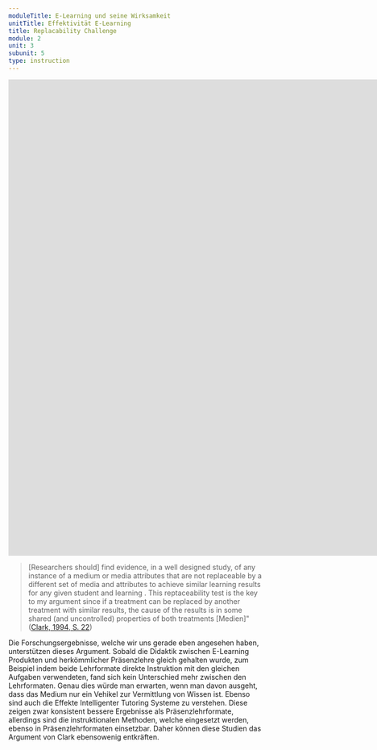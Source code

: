 ```yaml
---
moduleTitle: E-Learning und seine Wirksamkeit
unitTitle: Effektivität E-Learning
title: Replacability Challenge
module: 2
unit: 3
subunit: 5
type: instruction
---
```


<!-- <iframe width="1922" height="945" src="https://www.youtube.com/embed/bIgg59qeOsU" frameborder="0" allow="accelerometer; autoplay; encrypted-media; gyroscope; picture-in-picture" allowfullscreen></iframe> -->

<!-- Video: Zu Beginn des Kurses hatten wir erklärt, dass digitale Produkte wie eine Leinwand verstanden werden kann. Siehst du eine leere Leinwand kannst du nicht sagen, ob das Bild auf der Leinwand später schön oder häßlich sein wird. Es kommt darauf an, was auf die Leinwand gezeichnet wird. In unserer zweiten Lerneinheit hatten wir beschrieben dass das Medium der digitalen Medien in der Tat einen Einfluss auf das Lernen haben kann, ohne, dass wir uns mit dem Inhalt des Mediums beschäftigen. Im Bilde der Leinwand gesprochen hätten wir analog sagen können, dass die Leinwand einen Einfluss hat, welchen Eindruck Menschen von mir als Person haben, wenn Sie eine Leinwand in meinem Haus sehen. Vlt. denke sie ich bin künstlerisch begabt. In dieser Lerneinheit haben wir begonnen, die Leinwand zu bemalen. Wir haben uns sozusagen gefragt, wie schön Bilder, die auf einer Leinwand gemalt werden insgesamt sind. Oder anders gesprochen. Wie lernförderlich sind E-Learning Produkte generell im Vergleich zu herkömmlicher Präsenzlehre. Das Ergebnis ist ernüchterd. E-Learning ist leicht effektiver und die Effekte streuen sehr stark. Aber warum?  -->

<iframe width="1922" height="945" src="https://www.youtube.com/embed/1qPayCbBXiM" frameborder="0" allow="accelerometer; autoplay; encrypted-media; gyroscope; picture-in-picture" allowfullscreen></iframe>

<!-- Video: Ein zentrales Argument für diese Streuung hat Clark gegeben. Clark ist der Meinung, dass die Medien selber das Lernen gar nicht beeinflussen. ODER: Media Will Never Influence Learning. Stell dir folgende Metapher vor. E-Learning Produkte sind wie Obsttransporter. Sie übermitteln Obst an die Nutzer. Die Qualität des Obst ist nicht abhängig vom Transporter, sondern davon, wie das Obst transportiert wird. Ist es ausreichend gekühlt? Stößt das Obst während der Fahrt aneinander? Ist die Fahrt zu lang? E-Learning Produkte sind wie Obstransporter. Die erfüllen eine Funktion, die Vermittlung von Fachwissen. Ob sie diese Funktion allerdings erfolgreich erfüllen, hängt davon ab, *wie* das Fachwissen vermittelt wird. Also: Instruiere ich gut, achte ich darauf, dass ich das vermittelt, was auch gelernt werden soll? Gebe ich kognitiv anregende Forschungsfragen? In diesem Sinne ist nicht das Medium für den Erfolg ausschlaggebend, sondern die Art und Weise wie das Medium das Wissen vermittelt. Dieses Argument wird auch als *Replaceabliity challenge bezeichnet*. 
 -->
> [Researchers should] find evidence, in a well designed study, of any instance of a medium or media attributes that are not replaceable by a different set of media and attributes to achieve similar learning results for any given student and learning . This reptaceability test is the key to my argument since if a  treatment can be replaced by another treatment with similar results, the cause of the results is in  some shared (and uncontrolled) properties of both treatments [Medien]" ([Clark, 1994, S. 22](https://link.springer.com/article/10.1007/BF02299088)) 

Die Forschungsergebnisse, welche wir uns gerade eben angesehen haben, unterstützen dieses Argument. Sobald die Didaktik zwischen E-Learning Produkten und herkömmlicher Präsenzlehre gleich gehalten wurde, zum Beispiel indem beide Lehrformate direkte Instruktion mit den gleichen Aufgaben verwendeten, fand sich kein Unterschied mehr zwischen den Lehrformaten. Genau dies würde man erwarten, wenn man davon ausgeht, dass das Medium nur ein Vehikel zur Vermittlung von Wissen ist. Ebenso sind auch die Effekte Intelligenter Tutoring Systeme zu verstehen. Diese zeigen zwar konsistent bessere Ergebnisse als Präsenzlehrformate, allerdings sind die instruktionalen Methoden, welche eingesetzt werden, ebenso in Präsenzlehrformaten einsetzbar. Daher können diese Studien das Argument von Clark ebensowenig entkräften.

